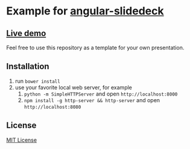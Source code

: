 # Example for [angular-slidedeck](https://github.com/paperhive/angular-slidedeck)

## [Live demo](https://paperhive.github.io/angular-slidedeck-example/)

Feel free to use this repository as a template for your own presentation.

## Installation
 1. run `bower install`
 2. use your favorite local web server, for example
     1. `python -m SimpleHTTPServer` and open `http://localhost:8000`
     2. `npm install -g http-server && http-server` and open `http://localhost:8080`

## License
[MIT License](LICENSE)
